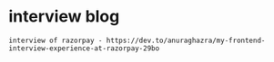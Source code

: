 # interview blog
    interview of razorpay - https://dev.to/anuraghazra/my-frontend-interview-experience-at-razorpay-29bo
